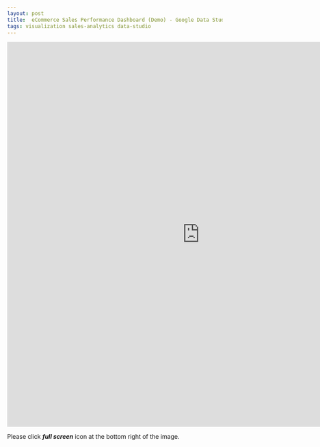 ```yaml
---
layout: post
title:  eCommerce Sales Performance Dashboard (Demo) - Google Data Studio
tags: visualization sales-analytics data-studio
---
```


<iframe  src="https://datastudio.google.com/embed/reporting/8857a389-0aea-43f9-b37b-5808b6574115/page/JZkKC" frameborder="0" style="border:0" width= 900px height=900px allowfullscreen></iframe>

Please click ***full screen*** icon  at the bottom right of the image. 

